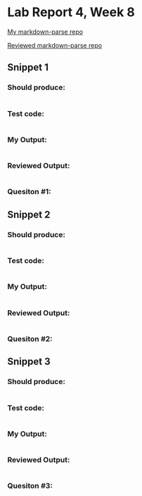 # Lab Report 4, Week 8

[My markdown-parse repo](https://github.com/floatboat/markdown-parse)

[Reviewed markdown-parse repo](https://github.com/Alexander-Kourjanski/markdown-parse)

## Snippet 1

### Should produce:
```

```
### Test code:
```

```
### My Output:
```

```
### Reviewed Output:
```

```
### Quesiton #1:

## Snippet 2

### Should produce:
```

```
### Test code:
```

```
### My Output:
```

```
### Reviewed Output:
```

```
### Quesiton #2:

## Snippet 3

### Should produce:
```

```
### Test code:
```

```
### My Output:
```

```
### Reviewed Output:
```

```
### Quesiton #3: